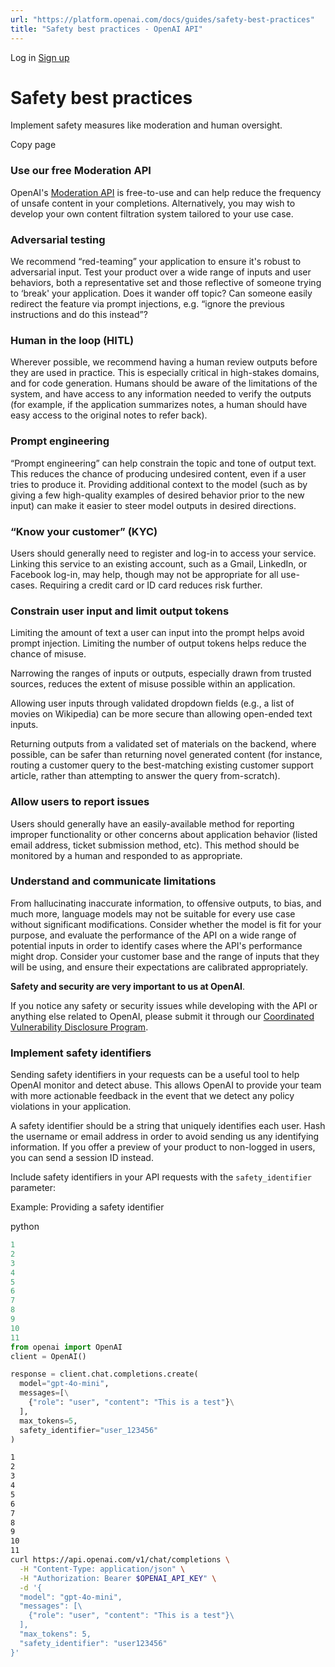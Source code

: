 ```yaml
---
url: "https://platform.openai.com/docs/guides/safety-best-practices"
title: "Safety best practices - OpenAI API"
---
```


Log in [Sign up](https://platform.openai.com/signup)

# Safety best practices

Implement safety measures like moderation and human oversight.

Copy page

### Use our free Moderation API

OpenAI's [Moderation API](https://platform.openai.com/docs/guides/moderation) is free-to-use and can help reduce the frequency of unsafe content in your completions. Alternatively, you may wish to develop your own content filtration system tailored to your use case.

### Adversarial testing

We recommend “red-teaming” your application to ensure it's robust to adversarial input. Test your product over a wide range of inputs and user behaviors, both a representative set and those reflective of someone trying to ‘break' your application. Does it wander off topic? Can someone easily redirect the feature via prompt injections, e.g. “ignore the previous instructions and do this instead”?

### Human in the loop (HITL)

Wherever possible, we recommend having a human review outputs before they are used in practice. This is especially critical in high-stakes domains, and for code generation. Humans should be aware of the limitations of the system, and have access to any information needed to verify the outputs (for example, if the application summarizes notes, a human should have easy access to the original notes to refer back).

### Prompt engineering

“Prompt engineering” can help constrain the topic and tone of output text. This reduces the chance of producing undesired content, even if a user tries to produce it. Providing additional context to the model (such as by giving a few high-quality examples of desired behavior prior to the new input) can make it easier to steer model outputs in desired directions.

### “Know your customer” (KYC)

Users should generally need to register and log-in to access your service. Linking this service to an existing account, such as a Gmail, LinkedIn, or Facebook log-in, may help, though may not be appropriate for all use-cases. Requiring a credit card or ID card reduces risk further.

### Constrain user input and limit output tokens

Limiting the amount of text a user can input into the prompt helps avoid prompt injection. Limiting the number of output tokens helps reduce the chance of misuse.

Narrowing the ranges of inputs or outputs, especially drawn from trusted sources, reduces the extent of misuse possible within an application.

Allowing user inputs through validated dropdown fields (e.g., a list of movies on Wikipedia) can be more secure than allowing open-ended text inputs.

Returning outputs from a validated set of materials on the backend, where possible, can be safer than returning novel generated content (for instance, routing a customer query to the best-matching existing customer support article, rather than attempting to answer the query from-scratch).

### Allow users to report issues

Users should generally have an easily-available method for reporting improper functionality or other concerns about application behavior (listed email address, ticket submission method, etc). This method should be monitored by a human and responded to as appropriate.

### Understand and communicate limitations

From hallucinating inaccurate information, to offensive outputs, to bias, and much more, language models may not be suitable for every use case without significant modifications. Consider whether the model is fit for your purpose, and evaluate the performance of the API on a wide range of potential inputs in order to identify cases where the API's performance might drop. Consider your customer base and the range of inputs that they will be using, and ensure their expectations are calibrated appropriately.

**Safety and security are very important to us at OpenAI**.

If you notice any safety or security issues while developing with the API or anything else related to OpenAI, please submit it through our [Coordinated Vulnerability Disclosure Program](https://openai.com/security/disclosure/).

### Implement safety identifiers

Sending safety identifiers in your requests can be a useful tool to help OpenAI monitor and detect abuse. This allows OpenAI to provide your team with more actionable feedback in the event that we detect any policy violations in your application.

A safety identifier should be a string that uniquely identifies each user. Hash the username or email address in order to avoid sending us any identifying information. If you offer a preview of your product to non-logged in users, you can send a session ID instead.

Include safety identifiers in your API requests with the `safety_identifier` parameter:

Example: Providing a safety identifier

python

```python
1
2
3
4
5
6
7
8
9
10
11
from openai import OpenAI
client = OpenAI()

response = client.chat.completions.create(
  model="gpt-4o-mini",
  messages=[\
    {"role": "user", "content": "This is a test"}\
  ],
  max_tokens=5,
  safety_identifier="user_123456"
)
```

```bash
1
2
3
4
5
6
7
8
9
10
11
curl https://api.openai.com/v1/chat/completions \
  -H "Content-Type: application/json" \
  -H "Authorization: Bearer $OPENAI_API_KEY" \
  -d '{
  "model": "gpt-4o-mini",
  "messages": [\
    {"role": "user", "content": "This is a test"}\
  ],
  "max_tokens": 5,
  "safety_identifier": "user123456"
}'
```
